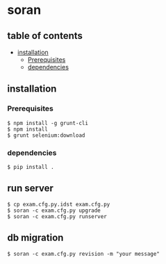 # soran

## table of contents

 - [installation](#installation)
   - [Prerequisites](#prerequisites)
   - [dependencies](#dependencies)

## installation

### Prerequisites

    $ npm install -g grunt-cli
    $ npm install
    $ grunt selenium:download

### dependencies

    $ pip install .

## run server

    $ cp exam.cfg.py.idst exam.cfg.py
    $ soran -c exam.cfg.py upgrade
    $ soran -c exam.cfg.py runserver

## db migration

    $ soran -c exam.cfg.py revision -m "your message"
